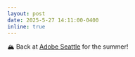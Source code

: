 ```yaml
---
layout: post
date: 2025-5-27 14:11:00-0400
inline: true
---
```


🏔️ Back at [Adobe Seattle](https://research.adobe.com/research/) for the summer!
